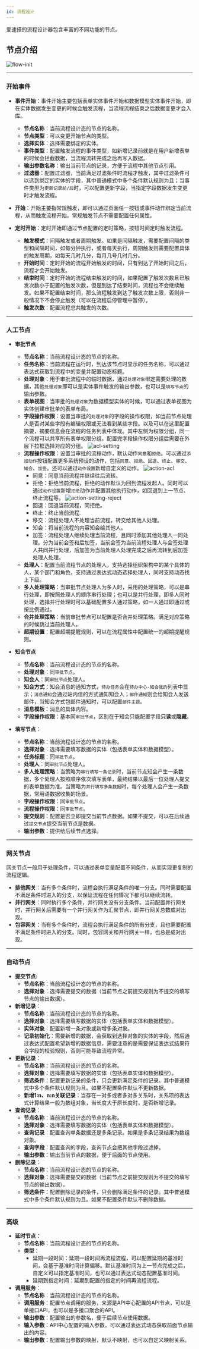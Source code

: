 ```yaml
---
id: 流程设计
---
```


爱速搭的流程设计器包含丰富的不同功能的节点。

## 节点介绍

![flow-init](/img/BPM流程/基础/flow-init.png)

---

### 开始事件

- **事件开始**：事件开始主要包括表单实体事件开始和数据模型实体事件开始，即在实体数据发生变更的时候会触发流程，当流程流程结束之后数据变更才会入库。
  - **节点名称**：当前流程设计态的节点的名称。
  - **节点类型**：可以变更开始节点的类型。
  - **选择实体**：选择需要绑定的实体。
  - **事件类型**：配置触发流程的事件类型，如新增记录前就是在用户新增表单的时候会拦截数据，当流程流转完成之后再写入数据。
  - **输出参数名称**：输出当前节点的记录，方便于流程中其他节点引用。
  - **过滤器**：配置过滤器，当前满足过滤条件时流程才触发，其中过滤条件可以选到绑定的实体的字段，其中普通模式中多个条件默认规则为且；当事件类型为`更新记录前/后`时，可以配置更新字段，当指定字段数据发生变更时才触发流程。

- **开始**：开始主要指常规触发，即可以通过页面任一按钮或事件动作绑定当前流程，从而触发流程开始。常规触发节点不需要配置任何属性。

- **定时开始**：定时开始即通过节点配置的定时策略，按钮时间定时触发流程。
  - **触发模式**：间隔触发或者周期触发。如果是间隔触发，需要配置间隔的类型和间隔时间，如每分钟执行，或者每天执行，周期触发则需要配置具体的触发周期，如每天几时几分，每月几号几时几分。
  - **开始时间**：定时开始的流程开始触发的时间，只有到达了开始时间之后，流程才会开始触发。
  - **结束时间**：定时开始的流程结束触发的时间，如果配置了触发次数且已触发次数小于配置的触发次数，但是到达了结束时间，流程也不会继续触发。如果不配置结束时间，那么流程触发到达了触发次数上限，否则非一般情况下不会停止触发（可以在流程启停管理中暂停）。
  - **触发次数**：配置流程总共触发的次数。

---

### 人工节点

- **审批节点**
  - **节点名称**：当前流程设计态的节点的名称。
  - **任务名称**：当前流程在运行时，到达该节点时显示的任务名称，可以通过表达式获取到流程中的变量并配置动态标题。
  - **处理对象**：用于审批流程中的临时数据，通过`处理对象`绑定需要处理的数据，其他`处理对象`即可以是实体事件触发的输出参数，也可以是`填写节点`的输出参数。
  - **表单视图**：当审批的`处理对象`为数据模型实体的时候，可以通过表单视图为实体创建审批单的表单布局。
  - **字段操作权限**：设置当审批的`处理对象`的字段的操作权限，如当前节点处理人是否对某些字段有编辑权限或无法看到某些字段。以及可以在这里配置摘要，摘要信息会在流程的任务列表中体现。其中左侧为权限分组，同一个流程可以共享所有表单权限分组。配置完字段操作权限分组后需要在外层下拉框选择对应的分组。
  ![acl-setting](/img/BPM流程/流程设计/acl-setting.png)
  - **流程操作权限**：设置当审批的流程动作，默认动作`同意`和`拒绝`。可以通过`添加动作`按钮配置更多系统预设的动作，包括`同意`、`拒绝`、`回退`、`终止`、`移交`、`知会`、`加签`。还可以通过`动作设置`新增自定义的动作。
  ![action-acl](/img/BPM流程/流程设计/action-acl.png)
    - 同意：同意当前流程并继续往后流转。
    - 拒绝：拒绝当前流程，拒绝的动作默认为回到流程发起人。同时可以通过`动作设置`新增`拒绝`动作并配置其他执行动作，如回退到上一节点、终止流程等。
    ![action-setting-reject](/img/BPM流程/流程设计/action-setting-reject.png)
    - 回退：回退当前流程，同拒绝。
    - 终止：终止当前流程.
    - 移交：流程处理人不处理当前流程，转交给其他人处理。
    - 知会：将当前流程的内容知会给其他人。
    - 加签：流程处理人继续处理当前流程，且同时添加其他处理人一同处理。分为当前会签和后加签，当前会签为当前流程处理人与会签处理人共同并行处理，后加签为当前处理人处理完成之后再流转到后加签处理人处理。
  - **处理人**：配置当前流程节点的处理人，支持选择组织架构中的某个具体的人，某个部门和角色，支持通过表达式动态选择处理人，同时支持动态找上下级。
  - **多人处理策略**：当审批节点处理人为多人时，采用的处理策略，可以是串行处理，即按照处理人的顺序串行处理；也可以是并行处理，即多人同时处理，选择并行处理时可以基础配置多人通过策略，如一人通过即通过或按比例通过。
  - **合并处理策略**：当前审批节点可以配置是否合并处理策略。满足对应策略的时候跳过当前处理人。
  - **超期设置**：配置超期提醒规则，可以在流程属性中配置统一的超期提醒规则。

- **知会节点**
  - **节点名称**：当前流程设计态的节点的名称。
  - **处理对象**：同`审批节点`。
  - **知会人**：同`审批节点`处理人。
  - **知会方式**：知会消息的通知方式，`待办任务`会在`待办中心-知会我的`列表中显示；`消息通知`会通过站内信的方式通知知会人；`邮件通知`则会给知会人发送邮件，当知会方式包邮件通知时，可以配置`邮件主题`。
  - **消息模板**：消息的具体内容。
  - **字段操作权限**：基本同`审批节点`，区别在于知会只能配置字段**只读**或**隐藏**。

- **填写节点**：
  - **节点名称**：当前流程设计态的节点的名称。
  - **选择对象**：选择需要填写数据的实体（包括表单实体和数据模型）。
  - **任务标题**：同`审批节点`。
  - **处理人**：同`审批节点`处理人。
  - **多人处理策略**：当策略为`串行填写一条记录`时，当前节点知会产生一条数据，多个处理人按照顺序依次填写表单，最终结果以最后一位处理人提交的表单数据为准。当策略为`并行填写多条数据`时，每个处理人会产生一条数据，常用语数据收集的场景。
  - **字段操作权限**：同`审批节点`。
  - **流程操作权限**：同`审批节点`。
  - **提交规则**：配置是否立即提交当前节点数据。如果不提交，可以在后续通过`提交节点`提交当前节点是数据。
  - **输出参数**：提供给后续节点选择。

---

### 网关节点

网关节点一般用于处理条件，可以通过表单变量配置不同条件，从而实现更复制的流程逻辑。

- **排他网关**：当有多个条件时，流程会执行满足条件的唯一分支。同时需要配置不满足条件时进入的分支，以保证流程在任何情况下都可以继续流转。
- **并行网关**：同时执行多个条件，并行网关没有分支条件。当前配置并行网关时，并行网关后需要有一个并行网关作为汇聚节点，即并行网关总数成对出现。
- **包容网关**：当有多个条件时，流程会执行满足条件的所有分支，且也需要配置不满足条件时进入的分支。同时，包容网关和并行网关一样，也总是成对出现。

---

### 自动节点

- **提交节点**:
  - **节点名称**：当前流程设计态的节点的名称。
  - **选择对象**：选择需要提交的数据（当前节点之前提交规则为不提交的填写节点的输出数据）。
- **新增记录**：
  - **节点名称**：当前流程设计态的节点的名称。
  - **选择对象**：选择需要填写数据的实体（包括表单实体和数据模型）。
  - **实体对象**：配置新增一条对象或新增多条对象。
  - **记录初始化**：需要新增的数据，会获取到选择对象的实体的字段，然后通过表达式配置希望新增的数据信息，需要注意的是需要保证表达式结果符合字段的校验规则，否则可能导致流程异常。
- **更新记录**：
  - **节点名称**：当前流程设计态的节点的名称。
  - **选择对象**：选择需要填写数据的实体（包括表单实体和数据模型）。
  - **筛选条件**：配置更新记录的条件，只会更新满足条件的记录。其中普通模式中多个条件默认规则为且。如果不配置条件默认不更新数据。
  - **新增1:n、n:n关联记录**：当存在一对多或者多对多关系时，关系项的表达式计算结果一般为数组对象，当长度大于原长度时，是否新增记录。
- **查询记录**：
  - **节点名称**：当前流程设计态的节点的名称。
  - **选择对象**：选择需要填写数据的实体（包括表单实体和数据模型）。
  - **查询记录**：配置查询单条数据还是多条记录。如果是多条记录结果为数组对象。
  - **查询字段**：配置查询的字段，查询节点会把其他字段过滤掉。
  - **输出参数**：输出当前节点的数据，便于后面的节点使用。
- **删除记录**：
  - **节点名称**：当前流程设计态的节点的名称。
  - **选择对象**：选择需要提交的数据（当前节点之前提交规则为不提交的填写节点的输出数据）。
  - **筛选条件**：配置删除记录的条件，只会删除满足条件的记录。其中普通模式中多个条件默认规则为且。如果不配置条件默认不删除数据。

---

### 高级

- **延时节点**：
  - **节点名称**：当前流程设计态的节点的名称。
  - **类型**：
    - 延期一段时间：延期一段时间再流程流程，可以配置延期的基准时间，会基于基准时间计算偏移。默认基准时间为上一节点完成之后，自定义可以指定基准时间，也可以通过表达式动态配置基准时间。
    - 延期到指定时间：延期到配置的指定的时间再流程流程。
- **调用服务**：
  - **节点名称**：当前流程设计态的节点的名称。
  - **调用服务**：配置节点调用的服务，来源是API中心配置的API节点，可以是单接口API，也可以是多接口聚合的API。
  - **输出参数**：配置输出的参数名，便于后续节点使用数据。
  - **输入参数**：API中心配置的输入参数，可以通过表达式动态获取前面节点输出的内容。
  - **输出参数**：配置输出参数的映射，默认不映射，也可以自定义映射关系。